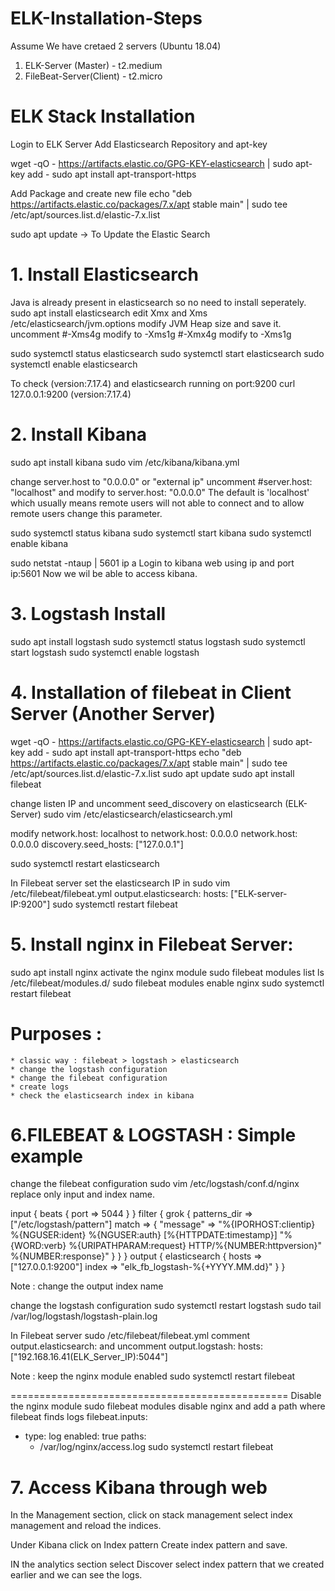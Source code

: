 # ELK-Installation-Steps
Assume We have cretaed 2 servers (Ubuntu 18.04)
1. ELK-Server (Master) - t2.medium
2. FileBeat-Server(Client) - t2.micro

# ELK Stack Installation
Login to ELK Server
Add Elasticsearch Repository and apt-key

wget -qO - https://artifacts.elastic.co/GPG-KEY-elasticsearch | sudo apt-key add -
sudo apt install apt-transport-https


Add Package and create new file
echo "deb https://artifacts.elastic.co/packages/7.x/apt stable main" | sudo tee /etc/apt/sources.list.d/elastic-7.x.list

sudo apt update -> To Update the Elastic Search

# 1. Install Elasticsearch 
Java is already present in elasticsearch so no need to install seperately.
sudo apt install elasticsearch
edit Xmx and Xms /etc/elasticsearch/jvm.options
modify JVM Heap size and save it.
uncomment #-Xms4g modify to -Xms1g
	        #-Xmx4g modify to -Xms1g  

sudo systemctl status elasticsearch
sudo systemctl start elasticsearch
sudo systemctl enable elasticsearch

To check (version:7.17.4) and elasticsearch running on port:9200 
curl 127.0.0.1:9200
(version:7.17.4)

# 2. Install Kibana
sudo apt install kibana
sudo vim /etc/kibana/kibana.yml

change server.host to "0.0.0.0" or "external ip"
uncomment #server.host: "localhost"  and modify to server.host: "0.0.0.0"
The default is 'localhost' which usually means remote users will not able to connect and to allow remote users change this parameter.

sudo systemctl status kibana
sudo systemctl start kibana
sudo systemctl enable kibana

sudo netstat -ntaup | 5601
ip a
Login to kibana web using ip and port ip:5601 
Now we wil be able to access kibana.

# 3. Logstash Install
sudo apt install logstash
sudo systemctl status logstash
sudo systemctl start logstash
sudo systemctl enable logstash

# 4. Installation of filebeat in Client Server (Another Server)

wget -qO - https://artifacts.elastic.co/GPG-KEY-elasticsearch | sudo apt-key add -
sudo apt install apt-transport-https
echo "deb https://artifacts.elastic.co/packages/7.x/apt stable main" | sudo tee /etc/apt/sources.list.d/elastic-7.x.list
sudo apt update
sudo apt install filebeat

change listen IP and uncomment seed_discovery on elasticsearch (ELK-Server)
sudo vim /etc/elasticsearch/elasticsearch.yml

modify network.host: localhost to network.host: 0.0.0.0
network.host: 0.0.0.0
discovery.seed_hosts: ["127.0.0.1"]

sudo systemctl restart elasticsearch

In Filebeat server
set the elasticsearch IP in sudo vim /etc/filebeat/filebeat.yml
output.elasticsearch:
  hosts: ["ELK-server-IP:9200"]
sudo systemctl restart filebeat

# 5. Install nginx in Filebeat Server:
sudo apt install nginx
activate the nginx module
sudo filebeat modules list
ls /etc/filebeat/modules.d/
sudo filebeat modules enable nginx
sudo systemctl restart filebeat

# Purposes :
	* classic way : filebeat > logstash > elasticsearch
	* change the logstash configuration 
	* change the filebeat configuration 
	* create logs
	* check the elasticsearch index in kibana
  
 # 6.FILEBEAT & LOGSTASH : Simple example

change the filebeat configuration
sudo vim /etc/logstash/conf.d/nginx
replace only input and index name.

input {
  beats {
    port => 5044
  }
}
filter {
    grok {
      patterns_dir => ["/etc/logstash/pattern"]
      match => { "message" => "%{IPORHOST:clientip} %{NGUSER:ident} %{NGUSER:auth} \[%{HTTPDATE:timestamp}\] \"%{WORD:verb} %{URIPATHPARAM:request} HTTP/%{NUMBER:httpversion}\" %{NUMBER:response}" }
    }
}
output {
  elasticsearch {
      hosts => ["127.0.0.1:9200"]
      index => "elk_fb_logstash-%{+YYYY.MM.dd}"
  }
}

Note : change the output index name

change the logstash configuration
sudo systemctl restart logstash
sudo tail /var/log/logstash/logstash-plain.log

In Filebeat server 
sudo /etc/filebeat/filebeat.yml
comment output.elasticsearch:
and uncomment 
output.logstash:
  hosts: ["192.168.16.41(ELK_Server_IP):5044"]

Note : keep the nginx module enabled
sudo systemctl restart filebeat

================================================
Disable the nginx module
sudo filebeat modules disable nginx
and add a path where filebeat finds logs
filebeat.inputs:
- type: log
  enabled: true
  paths:
    - /var/log/nginx/access.log
sudo systemctl restart filebeat

# 7. Access Kibana through web
In the Management section, click on stack management 
select index management and reload the indices.

Under Kibana click on Index pattern 
Create index pattern and save.

IN the analytics section select Discover 
select index pattern that we created earlier and we can see the logs.

